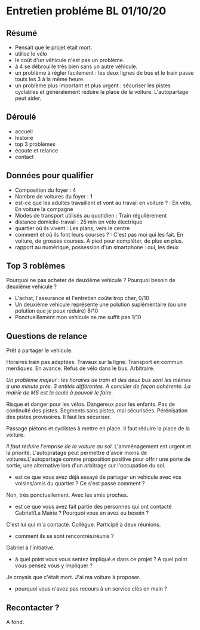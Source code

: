 # Entretien probléme BL 01/10/20

## Résumé

- Pensait que le projet était mort.
- utilise le vélo 
- le coût d'un véhicule n'est pas un problème. 
- à 4 se débrouille très bien sans un autre véhicule. 
- un problème à régler facilement : les deux lignes de bus et le train passe touts les 3 à la même heure. 
- un problème plus important et plus urgent :  sécuriser les pistes cyclables et généralement réduire la place de la voiture. L'autopartage peut aider. 

## Déroulé
- accueil
- histoire
- top 3 problèmes
- écoute et relance
- contact

## Données pour qualifier

- Composition du foyer : 
4 
- Nombre de voitures du foyer : 
1
- est-ce que les adultes travaillent et vont au travail en voiture ? : 
En vélo, En voiture la compagne
- Modes de transport utilisés au quotidien : 
Train régulièrement
- distance domicile-travail : 
25 min en vélo électrique
- quartier où ils vivent : 
Les plans, vers le centre
- comment et où ils font leurs courses ? : 
C'est pas moi qui les fait. En voiture, de grosses courses. A pied pour compléter, de plus en plus.
- rapport au numérique, possession d'un smartphone : 
oui, les deux

## Top 3 roblèmes

Pourquoi ne pas acheter de deuxième vehicule ? Pourquoi besoin de deuxième vehicule ?

- L'achat, l'assurance et l'entretien coûte trop cher, 0/10
- Un deuxième vehicule représente une polution suplémentaire (ou une polution que je peux réduire) 8/10
- Ponctuelllement mon vehicule ne me suffit pas 1/10

## Questions de relance

Prêt à partager le vehicule.

Horaires train pas adaptées. Travaux sur la ligne.
Transport en commun merdiques. En avance. Refus de vélo dans le bus. Arbitraire.

*Un problème majeur : les horaires de train et des deux bus sont les mêmes à une minute près. 3 entités différentes. A concilier de façon cohérente. La mairie de MS est la seule à pouvoir le faire.*

Risque et danger pour les vélos. Dangereux pour les enfants. Pas de continuité des pistes. Segments sans pistes, mal sécurisées. Pérénisation des pistes provisoires. Il faut les sécuriser.

Passage piétons et cyclistes à mettre en place. Il faut réduire la place de la voiture.

*Il faut réduire l'emprise de la voiture au sol.* L'amménagement est urgent et la priorité. L'autopratage peut permettre d'avoir moins de voitures.L'autopartage comme proposition positive pour offrir une porte de sortie, une alternative lors d'un arbitrage sur l'occupation du sol.

- est ce que vous avez déjà essayé de partager un vehicule avec vos voisins/amis du quartier ? Ce s'est passé comment ?

Non, très ponctuellement. Avec les amis proches.

- est ce que vous avez fait partie des personnes qui ont contacté Gabriel/La Mairie ? Pourquoi vous en avez eu besoin ?

C'est lui qui m'a contacté. Collègue. Participé à deux réunions.

- comment ils se sont rencontrés/réunis ?

Gabriel à l'initiative.

- à quel point vous vous sentez impliqué.e dans ce projet ? A quel point vous pensez vous y impliquer ? 

Je croyais que c'était mort. J'ai ma voiture à proposer.

- pourquoi vous n'avez pas recours à un service clés en main ? 

## Recontacter ?

A fond.
